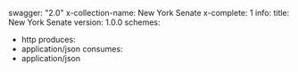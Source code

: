 swagger: "2.0"
x-collection-name: New York Senate
x-complete: 1
info:
  title: New York Senate
  version: 1.0.0
schemes:
- http
produces:
- application/json
consumes:
- application/json